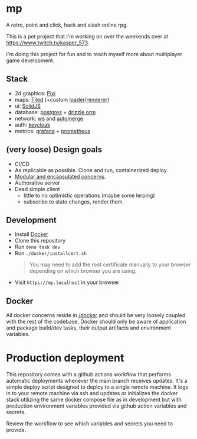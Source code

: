 # mp

A retro, point and click, hack and slash online rpg.

This is a pet project that I'm working on over the weekends over at https://www.twitch.tv/kasper_573.

I'm doing this project for fun and to teach myself more about multiplayer game development.

## Stack

- 2d graphics: [Pixi](https://pixijs.com/)
- maps: [Tiled](https://www.mapeditor.org/) (+custom [loader](packages/tiled-loader)/[renderer](packages/tiled-renderer))
- ui: [SolidJS](https://www.solidjs.com/)
- database: [postgres](https://www.postgresql.org/) + [drizzle orm](https://orm.drizzle.team/)
- network: [ws](https://www.npmjs.com/package/ws) and [automerge](https://automerge.org/)
- auth: [keycloak](https://www.keycloak.org/)
- metrics: [grafana](https://grafana.com/) + [prometheus](https://prometheus.io/)

## (very loose) Design goals

- CI/CD
- As replicable as possible. Clone and run, containerized deploy.
- [Modular and encapsulated concerns](packages).
- Authorative server
- Dead simple client
  - little to no optimistic operations (maybe some lerping)
  - subscribe to state changes, render them.

## Development

- Install [Docker](https://www.docker.com/)
- Clone this repository
- Run `deno task dev`
- Run `./docker/installcert.sh`
  > You may need to add the root certificate manually to your browser depending on which browser you are using.
- Visit `https://mp.localhost` in your browser

## Docker

All docker concerns reside in [/docker](/docker) and should be very loosely coupled with the rest of the codebase. Docker should only be aware of application and package build/dev tasks, their output artifacts and environment variables.

# Production deployment

This repository comes with a github actions workflow that performs automatic deployments whenever the main branch receives updates. It's a simple deploy script designed to deploy to a single remote machine. It logs in to your remote machine via ssh and updates or initializes the docker stack utilizing the same docker compose file as in development but with production environment variables provided via github action variables and secrets.

Review the workflow to see which variables and secrets you need to provide.
